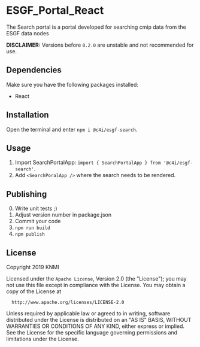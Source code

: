 # ESGF_Portal_React
The Search portal is a portal developed for searching cmip data from the ESGF data nodes
  
**DISCLAIMER:** Versions before `0.2.0` are unstable and not recommended for use.

## Dependencies
Make sure you have the following packages installed:
* React

## Installation
Open the terminal and enter `npm i @c4i/esgf-search`.

## Usage
1. Import SearchPortalApp: `import { SearchPortalApp } from '@c4i/esgf-search'`.
2. Add `<SearchPoralApp />` where the search needs to be rendered.

## Publishing
0. Write unit tests ;)
1. Adjust version number in package.json
2. Commit your code
3. `npm run build`
4. `npm publish`

## License
Copyright 2019 KNMI

  Licensed under the `Apache License`, Version 2.0 (the "License");
  you may not use this file except in compliance with the License.
  You may obtain a copy of the License at

      http://www.apache.org/licenses/LICENSE-2.0

  Unless required by applicable law or agreed to in writing, software
  distributed under the License is distributed on an "AS IS" BASIS,
  WITHOUT WARRANTIES OR CONDITIONS OF ANY KIND, either express or implied.
  See the License for the specific language governing permissions and
  limitations under the License.